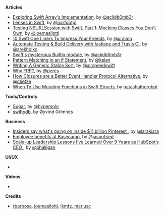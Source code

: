 **Articles**

* [Exploring Swift Array's Implementation](http://ankit.im/swift/2016/01/08/exploring-swift-array-implementation/), by [@aciidb0mb3r](https://twitter.com/aciidb0mb3r)
* [Lenses in Swift](http://narf.pl/posts/lenses-in-swift), by [@narfdotpl](https://twitter.com/narfdotpl)
* [Testing NSURLSession with Swift, Part 1: Mocking Classes You Don't Own](http://masilotti.com/testing-nsurlsession-input/), by [@joemasilotti](https://twitter.com/joemasilotti)
* [10 Swift One Liners To Impress Your Friends](https://www.uraimo.com/2016/01/06/10-Swift-One-Liners-To-Impress-Your-Friends/), by [@uraimo](https://twitter.com/uraimo)
* [Automate Testing & Build Delivery with fastlane and Travis CI](http://macoscope.com/blog/automate-testing-and-build-delivery/), by [@arekholko](https://twitter.com/arekholko)
* [Swift's mysterious Builtin module](http://ankit.im/swift/2016/01/12/swift-mysterious-builtin-module/), by [@aciidb0mb3r](https://twitter.com/aciidb0mb3r)
* [Pattern Matching in an if Statement](http://kelan.io/2016/pattern-matching-in-an-if-statement/), by [@kelan](https://twitter.com/kelan)
* [Writing A Generic Stable Sort](http://airspeedvelocity.net/2016/01/10/writing-a-generic-stable-sort/), by [@airspeedswift](https://twitter.com/airspeedswift)
* [Why FRP?](http://codeplease.io/2016/01/08/why-frp/), by [@peres](https://twitter.com/peres)
* [How Closures are a Better Event Handler Protocol Alternative](http://christiantietze.de/posts/2016/01/event-handler-closure-object/), by [@ctietze](https://twitter.com/ctietze)
* [When To Use Mutating Functions in Swift Structs](https://www.natashatherobot.com/when-to-use-mutating-functions-in-swift-structs/), by [natashatherobot](https://twitter.com/natashatherobot)

**Tools/Controls**

* [Sugar](https://github.com/hyperoslo/Sugar), by [@hypersolo](https://github.com/hyperoslo)
* [swiftydb](https://github.com/Oyvindkg/swiftydb), by Øyvind Grimnes

**Business**

* [Insiders say what's going on inside $11 billion Pinterest ](http://www.businessinsider.com/pinterest-worth-11-billion-valuation-revenue-grow-5x-2015), by [@larakiara](https://twitter.com/larakiara)
* [Employee benefits at Basecamp](https://m.signalvnoise.com/employee-benefits-at-basecamp-d2d46fd06c58#.9y4bpddwi), by [@jasonfried](https://twitter.com/jasonfried)
* [Scale-up Leadership Lessons I’ve Learned Over 9 Years as HubSpot’s CEO
](https://readthink.com/scale-up-leadership-lessons-i-ve-learned-over-9-years-as-hubspot-s-ceo-39521f5b7567#.hgv1398ud), by [@bhalligan](https://twitter.com/bhalligan)

**UI/UX**

* 

**Videos**

* 

**Credits**

* [rbarbosa](https://github.com/rbarbosa), [joemasilotti](https://github.com/joemasilotti), [lkmfz](https://github.com/lkmfz), [mariusc](https://github.com/mariusc)
